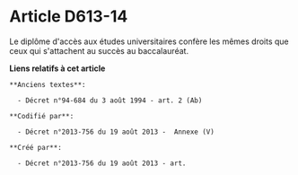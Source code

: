 # Article D613-14

Le diplôme d'accès aux études universitaires confère les mêmes droits que ceux qui s'attachent au succès au baccalauréat.

**Liens relatifs à cet article**

	**Anciens textes**:

	  - Décret n°94-684 du 3 août 1994 - art. 2 (Ab)

	**Codifié par**:

	  - Décret n°2013-756 du 19 août 2013 -  Annexe (V)

	**Créé par**:

	  - Décret n°2013-756 du 19 août 2013 - art.
